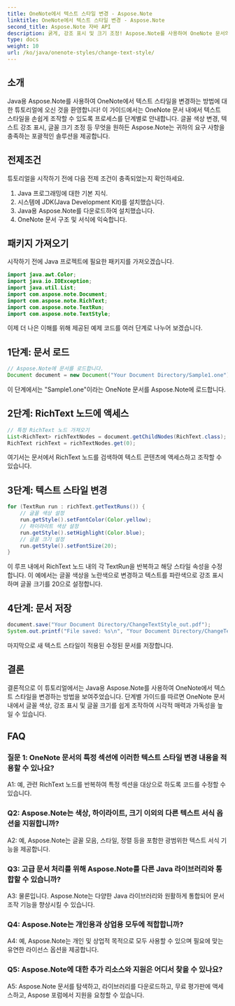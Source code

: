 ```yaml
---
title: OneNote에서 텍스트 스타일 변경 - Aspose.Note
linktitle: OneNote에서 텍스트 스타일 변경 - Aspose.Note
second_title: Aspose.Note 자바 API
description: 굵게, 강조 표시 및 크기 조정! Aspose.Note를 사용하여 OneNote 문서의 텍스트 서식을 지정하는 방법을 알아보세요. 단계별 가이드 및 코드가 포함되어 있습니다! #OneNote #Java #Aspose
type: docs
weight: 10
url: /ko/java/onenote-styles/change-text-style/
---
```

## 소개

Java용 Aspose.Note를 사용하여 OneNote에서 텍스트 스타일을 변경하는 방법에 대한 튜토리얼에 오신 것을 환영합니다! 이 가이드에서는 OneNote 문서 내에서 텍스트 스타일을 손쉽게 조작할 수 있도록 프로세스를 단계별로 안내합니다. 글꼴 색상 변경, 텍스트 강조 표시, 글꼴 크기 조정 등 무엇을 원하든 Aspose.Note는 귀하의 요구 사항을 충족하는 포괄적인 솔루션을 제공합니다.

## 전제조건

튜토리얼을 시작하기 전에 다음 전제 조건이 충족되었는지 확인하세요.

1. Java 프로그래밍에 대한 기본 지식.
2. 시스템에 JDK(Java Development Kit)를 설치했습니다.
3. Java용 Aspose.Note를 다운로드하여 설치했습니다.
4. OneNote 문서 구조 및 서식에 익숙합니다.

## 패키지 가져오기

시작하기 전에 Java 프로젝트에 필요한 패키지를 가져오겠습니다.

```java
import java.awt.Color;
import java.io.IOException;
import java.util.List;
import com.aspose.note.Document;
import com.aspose.note.RichText;
import com.aspose.note.TextRun;
import com.aspose.note.TextStyle;
```

이제 더 나은 이해를 위해 제공된 예제 코드를 여러 단계로 나누어 보겠습니다.

## 1단계: 문서 로드

```java
// Aspose.Note에 문서를 로드합니다.
Document document = new Document("Your Document Directory/Sample1.one");
```

이 단계에서는 "Sample1.one"이라는 OneNote 문서를 Aspose.Note에 로드합니다.

## 2단계: RichText 노드에 액세스

```java
// 특정 RichText 노드 가져오기
List<RichText> richTextNodes = document.getChildNodes(RichText.class);
RichText richText = richTextNodes.get(0);
```

여기서는 문서에서 RichText 노드를 검색하여 텍스트 콘텐츠에 액세스하고 조작할 수 있습니다.

## 3단계: 텍스트 스타일 변경

```java
for (TextRun run : richText.getTextRuns()) {
    // 글꼴 색상 설정
    run.getStyle().setFontColor(Color.yellow);
    // 하이라이트 색상 설정
    run.getStyle().setHighlight(Color.blue);
    // 글꼴 크기 설정
    run.getStyle().setFontSize(20);
}
```

이 루프 내에서 RichText 노드 내의 각 TextRun을 반복하고 해당 스타일 속성을 수정합니다. 이 예에서는 글꼴 색상을 노란색으로 변경하고 텍스트를 파란색으로 강조 표시하며 글꼴 크기를 20으로 설정합니다.

## 4단계: 문서 저장

```java
document.save("Your Document Directory/ChangeTextStyle_out.pdf");
System.out.printf("File saved: %s\n", "Your Document Directory/ChangeTextStyle_out.pdf");
```

마지막으로 새 텍스트 스타일이 적용된 수정된 문서를 저장합니다.

## 결론

결론적으로 이 튜토리얼에서는 Java용 Aspose.Note를 사용하여 OneNote에서 텍스트 스타일을 변경하는 방법을 보여주었습니다. 단계별 가이드를 따르면 OneNote 문서 내에서 글꼴 색상, 강조 표시 및 글꼴 크기를 쉽게 조작하여 시각적 매력과 가독성을 높일 수 있습니다.

## FAQ

### 질문 1: OneNote 문서의 특정 섹션에 이러한 텍스트 스타일 변경 내용을 적용할 수 있나요?

A1: 예, 관련 RichText 노드를 반복하여 특정 섹션을 대상으로 하도록 코드를 수정할 수 있습니다.

### Q2: Aspose.Note는 색상, 하이라이트, 크기 이외의 다른 텍스트 서식 옵션을 지원합니까?

A2: 예, Aspose.Note는 글꼴 모음, 스타일, 정렬 등을 포함한 광범위한 텍스트 서식 기능을 제공합니다.

### Q3: 고급 문서 처리를 위해 Aspose.Note를 다른 Java 라이브러리와 통합할 수 있습니까?

A3: 물론입니다. Aspose.Note는 다양한 Java 라이브러리와 원활하게 통합되어 문서 조작 기능을 향상시킬 수 있습니다.

### Q4: Aspose.Note는 개인용과 상업용 모두에 적합합니까?

A4: 예, Aspose.Note는 개인 및 상업적 목적으로 모두 사용할 수 있으며 필요에 맞는 유연한 라이선스 옵션을 제공합니다.

### Q5: Aspose.Note에 대한 추가 리소스와 지원은 어디서 찾을 수 있나요?

A5: Aspose.Note 문서를 탐색하고, 라이브러리를 다운로드하고, 무료 평가판에 액세스하고, Aspose 포럼에서 지원을 요청할 수 있습니다.